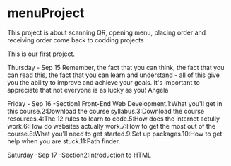 # menuProject
This project is about scanning QR, opening menu, placing order and receiving order
come back to codding projects


This is our first project.

Thursday - Sep 15
Remember, the fact that you can think, the fact that you can read this, the fact that you can learn and understand - all of this give you the ability to improve and achieve your goals. It's important to appreciate that not everyone is as lucky as you!
Angela

Friday - Sep 16
-Section1:Front-End Web Development.1:What you'll get in this course.2:Download the course syllabus.3:Download the course resources.4:The 12 rules to learn to code.5:How does the internet actully work.6:How do websites actually work.7:How to get the most out of the course.8:What you'll need to get started.9:Set up packages.10:How to get help when you are stuck.11:Path finder.

Saturday -Sep 17
-Section2:Introduction to HTML
